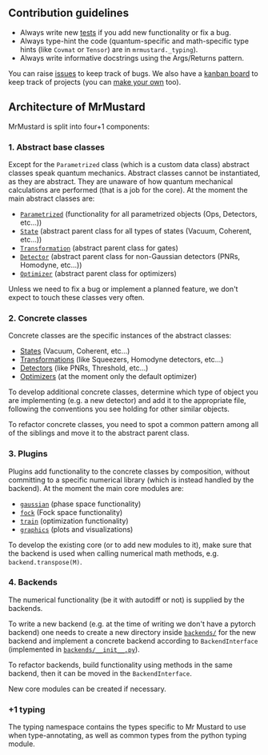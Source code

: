 ## Contribution guidelines

- Always write new [tests](https://github.com/XanaduAI/MrMustard/tree/abstract_backend/mrmustard/tests) if you add new functionality or fix a bug.
- Always type-hint the code (quantum-specific and math-specific type hints (like `Covmat` or `Tensor`) are in `mrmustard._typing`). 
- Always write informative docstrings using the Args/Returns pattern.

You can raise [issues](https://github.com/XanaduAI/MrMustard/issues) to keep track of bugs. We also have a [kanban board](https://github.com/XanaduAI/MrMustard/projects/1) to keep track of projects (you can [make your own](https://github.com/XanaduAI/MrMustard/projects) too).
## Architecture of MrMustard
MrMustard is split into four+1 components:

### 1. Abstract base classes
Except for the `Parametrized` class (which is a custom data class) abstract classes speak quantum mechanics. Abstract classes cannot be instantiated, as they are abstract. They are unaware of how quantum mechanical calculations are performed (that is a job for the core).
At the moment the main abstract classes are:

- [`Parametrized`](https://github.com/XanaduAI/MrMustard/mrmustard/abstract/parametrized.py) (functionality for all parametrized objects (Ops, Detectors, etc...))
- [`State`](https://github.com/XanaduAI/MrMustard/mrmustard/abstract/state.py) (abstract parent class for all types of states (Vacuum, Coherent, etc...))
- [`Transformation`](https://github.com/XanaduAI/MrMustard/mrmustard/abstract/transformation.py) (abstract parent class for gates)
- [`Detector`](https://github.com/XanaduAI/MrMustard/mrmustard/abstract/detector.py) (abstract parent class for non-Gaussian detectors (PNRs, Homodyne, etc...))
- [`Optimizer`](https://github.com/XanaduAI/MrMustard/mrmustard/abstract/optimizer.py) (abstract parent class for optimizers)

Unless we need to fix a bug or implement a planned feature, we don't expect to touch these classes very often.

### 2. Concrete classes
Concrete classes are the specific instances of the abstract classes:

- [States](https://github.com/XanaduAI/MrMustard/mrmustard/concrete/states.py) (Vacuum, Coherent, etc...)
- [Transformations](https://github.com/XanaduAI/MrMustard/mrmustard/concrete/ops.py) (like Squeezers, Homodyne detectors, etc...)
- [Detectors](https://github.com/XanaduAI/MrMustard/mrmustard/concrete/measurements.py) (like PNRs, Threshold, etc...)
- [Optimizers](https://github.com/XanaduAI/MrMustard/mrmustard/concrete/optimizers.py) (at the moment only the default optimizer)

To develop additional concrete classes, determine which type of object you are implementing (e.g. a new detector) and add it to the appropriate file, following the conventions you see holding for other similar objects.

To refactor concrete classes, you need to spot a common pattern among all of the siblings and move it to the abstract parent class.

### 3. Plugins
Plugins add functionality to the concrete classes by composition, without committing to a specific numerical library
(which is instead handled by the backend). At the moment the main core modules are:

- [`gaussian`](https://github.com/XanaduAI/MrMustard/mrmustard/core/gaussian.py) (phase space functionality)
- [`fock`](https://github.com/XanaduAI/MrMustard/mrmustard/core/fockp.py) (Fock space functionality)
- [`train`](https://github.com/XanaduAI/MrMustard/mrmustard/core/train.py) (optimization functionality)
- [`graphics`](https://github.com/XanaduAI/MrMustard/mrmustard/core/graphics.py) (plots and visualizations)

To develop the existing core (or to add new modules to it), make sure that the backend is used when calling numerical math methods, e.g. `backend.transpose(M)`.

### 4. Backends
The numerical functionality (be it with autodiff or not) is supplied by the backends.

To write a new backend (e.g. at the time of writing we don't have a pytorch backend) 
one needs to create a new directory inside [`backends/`](https://github.com/XanaduAI/MrMustard/mrmustard/backends) for the new backend and implement
a concrete backend according to `BackendInterface` (implemented
in [`backends/__init__.py`](https://github.com/XanaduAI/MrMustard/mrmustard/backends/__init__.py)).

To refactor backends, build functionality using methods in the same backend, then it can be moved in the `BackendInterface`.

New core modules can be created if necessary.

### +1 typing
The typing namespace contains the types specific to Mr Mustard to use when type-annotating, as well as common types from the python typing module.

